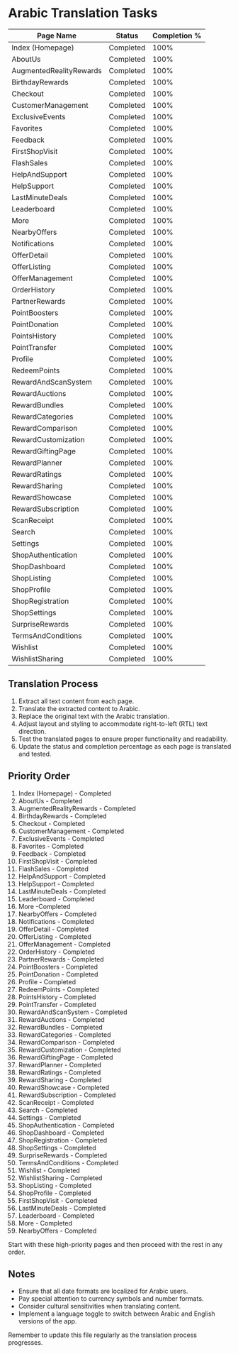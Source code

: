 # Arabic Translation Tasks

| Page Name | Status | Completion % |
|-----------|--------|--------------|
| Index (Homepage) | Completed | 100% |
| AboutUs | Completed | 100% |
| AugmentedRealityRewards | Completed | 100% |
| BirthdayRewards | Completed | 100% |
| Checkout | Completed | 100% |
| CustomerManagement | Completed | 100% |
| ExclusiveEvents | Completed | 100% |
| Favorites | Completed | 100% |
| Feedback | Completed | 100% |
| FirstShopVisit | Completed | 100% |
| FlashSales | Completed | 100% |
| HelpAndSupport | Completed | 100% |
| HelpSupport | Completed | 100% |
| LastMinuteDeals | Completed | 100% |
| Leaderboard | Completed | 100% |
| More | Completed | 100% |
| NearbyOffers | Completed | 100% |
| Notifications | Completed | 100% |
| OfferDetail | Completed | 100% |
| OfferListing | Completed | 100% |
| OfferManagement | Completed | 100% |
| OrderHistory | Completed | 100% |
| PartnerRewards | Completed | 100% |
| PointBoosters | Completed | 100% |
| PointDonation | Completed | 100% |
| PointsHistory | Completed | 100% |
| PointTransfer | Completed | 100% |
| Profile | Completed | 100% |
| RedeemPoints | Completed | 100% |
| RewardAndScanSystem | Completed | 100% |
| RewardAuctions | Completed | 100% |
| RewardBundles | Completed | 100% |
| RewardCategories | Completed | 100% |
| RewardComparison | Completed | 100% |
| RewardCustomization | Completed | 100% |
| RewardGiftingPage | Completed | 100% |
| RewardPlanner | Completed | 100% |
| RewardRatings | Completed | 100% |
| RewardSharing | Completed | 100% |
| RewardShowcase | Completed | 100% |
| RewardSubscription | Completed | 100% |
| ScanReceipt | Completed | 100% |
| Search | Completed | 100% |
| Settings | Completed | 100% |
| ShopAuthentication | Completed | 100% |
| ShopDashboard | Completed | 100% |
| ShopListing | Completed | 100% |
| ShopProfile | Completed | 100% |
| ShopRegistration | Completed | 100% |
| ShopSettings | Completed | 100%
| SurpriseRewards | Completed | 100% |
| TermsAndConditions | Completed | 100% |
| Wishlist | Completed | 100% |
| WishlistSharing | Completed | 100% |

## Translation Process

1. Extract all text content from each page.
2. Translate the extracted content to Arabic.
3. Replace the original text with the Arabic translation.
4. Adjust layout and styling to accommodate right-to-left (RTL) text direction.
5. Test the translated pages to ensure proper functionality and readability.
6. Update the status and completion percentage as each page is translated and tested.

## Priority Order

1. Index (Homepage) - Completed
2. AboutUs - Completed
3. AugmentedRealityRewards - Completed
4. BirthdayRewards - Completed
5. Checkout - Completed
6. CustomerManagement - Completed
7. ExclusiveEvents - Completed
8. Favorites - Completed
9. Feedback - Completed
10. FirstShopVisit - Completed
11. FlashSales - Completed
12. HelpAndSupport - Completed
13. HelpSupport - Completed
14. LastMinuteDeals - Completed
15. Leaderboard - Completed
16. More -Completed
17. NearbyOffers - Completed
18. Notifications - Completed
19. OfferDetail - Completed
20. OfferListing - Completed
21. OfferManagement - Completed
22. OrderHistory - Completed
23. PartnerRewards - Completed
24. PointBoosters - Completed
25. PointDonation - Completed
26. Profile - Completed
27. RedeemPoints - Completed
28. PointsHistory - Completed
29. PointTransfer - Completed
30. RewardAndScanSystem - Completed
31. RewardAuctions - Completed
32. RewardBundles - Completed
33. RewardCategories - Completed
34. RewardComparison - Completed
35. RewardCustomization - Completed
36. RewardGiftingPage - Completed
37. RewardPlanner - Completed
38. RewardRatings - Completed
39. RewardSharing - Completed
40. RewardShowcase - Completed
41. RewardSubscription - Completed
42. ScanReceipt - Completed
43. Search - Completed
44. Settings - Completed
45. ShopAuthentication - Completed
46. ShopDashboard - Completed
47. ShopRegistration - Completed
48. ShopSettings - Completed
49. SurpriseRewards - Completed
50. TermsAndConditions - Completed
51. Wishlist - Completed
52. WishlistSharing - Completed
53. ShopListing - Completed
54. ShopProfile - Completed
55. FirstShopVisit - Completed
56. LastMinuteDeals - Completed
57. Leaderboard - Completed
58. More - Completed
59. NearbyOffers - Completed

Start with these high-priority pages and then proceed with the rest in any order.

## Notes

- Ensure that all date formats are localized for Arabic users.
- Pay special attention to currency symbols and number formats.
- Consider cultural sensitivities when translating content.
- Implement a language toggle to switch between Arabic and English versions of the app.

Remember to update this file regularly as the translation process progresses.
